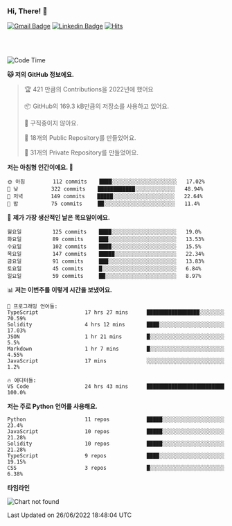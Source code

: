 ### Hi, There! 👋


[![Gmail Badge](https://img.shields.io/badge/-725psh@gmail.com-c14438?style=flat&logo=Gmail&logoColor=white&link=mailto:725psh@gmail.com)](mailto:725psh@gmail.com) 
[![Linkedin Badge](https://img.shields.io/badge/-soohanpark-0072b1?style=flat&logo=Linkedin&logoColor=white&link=https://www.linkedin.com/in/soohanpark/)](https://www.linkedin.com/in/soohanpark/) 
[![Hits](https://hits.seeyoufarm.com/api/count/incr/badge.svg?url=https%3A%2F%2Fgithub.com%2FSoohan-Park&count_bg=%23000000&title_bg=%23828282&icon=gradle.svg&icon_color=%23FFFFFF&title=Visited&edge_flat=false)](https://hits.seeyoufarm.com)  

<br />
<br />

<!--START_SECTION:waka-->
![Code Time](http://img.shields.io/badge/Code%20Time-39%20hrs%2014%20mins-blue)

**🐱 저의 GitHub 정보에요.** 

> 🏆 421 만큼의 Contributions을 2022년에 했어요
 > 
> 📦 GitHub의 169.3 kB만큼의 저장소를 사용하고 있어요. 
 > 
> 🚫 구직중이지 않아요.
 > 
> 📜 18개의 Public Repository를 만들었어요. 
 > 
> 🔑 31개의 Private Repository를 만들었어요.  
 > 
**저는 아침형 인간이에요. 🐤** 

```text
🌞 아침         112 commits    ████░░░░░░░░░░░░░░░░░░░░░   17.02% 
🌆 낮　         322 commits    ████████████░░░░░░░░░░░░░   48.94% 
🌃 저녁         149 commits    █████░░░░░░░░░░░░░░░░░░░░   22.64% 
🌙 밤　         75 commits     ██░░░░░░░░░░░░░░░░░░░░░░░   11.4%

```
📅 **제가 가장 생산적인 날은 목요일이에요.** 

```text
월요일          125 commits    ████░░░░░░░░░░░░░░░░░░░░░   19.0% 
화요일          89 commits     ███░░░░░░░░░░░░░░░░░░░░░░   13.53% 
수요일          102 commits    ████░░░░░░░░░░░░░░░░░░░░░   15.5% 
목요일          147 commits    █████░░░░░░░░░░░░░░░░░░░░   22.34% 
금요일          91 commits     ███░░░░░░░░░░░░░░░░░░░░░░   13.83% 
토요일          45 commits     █░░░░░░░░░░░░░░░░░░░░░░░░   6.84% 
일요일          59 commits     ██░░░░░░░░░░░░░░░░░░░░░░░   8.97%

```


📊 **저는 이번주를 이렇게 시간을 보냈어요.** 

```text
💬 프로그래밍 언어들: 
TypeScript               17 hrs 27 mins      █████████████████░░░░░░░░   70.59% 
Solidity                 4 hrs 12 mins       ████░░░░░░░░░░░░░░░░░░░░░   17.03% 
JSON                     1 hr 21 mins        █░░░░░░░░░░░░░░░░░░░░░░░░   5.5% 
Markdown                 1 hr 7 mins         █░░░░░░░░░░░░░░░░░░░░░░░░   4.55% 
JavaScript               17 mins             ░░░░░░░░░░░░░░░░░░░░░░░░░   1.2%

🔥 에디터들: 
VS Code                  24 hrs 43 mins      █████████████████████████   100.0%

```

**저는 주로 Python 언어를 사용해요.** 

```text
Python                   11 repos            █████░░░░░░░░░░░░░░░░░░░░   23.4% 
JavaScript               10 repos            █████░░░░░░░░░░░░░░░░░░░░   21.28% 
Solidity                 10 repos            █████░░░░░░░░░░░░░░░░░░░░   21.28% 
TypeScript               9 repos             ████░░░░░░░░░░░░░░░░░░░░░   19.15% 
CSS                      3 repos             █░░░░░░░░░░░░░░░░░░░░░░░░   6.38%

```


**타임라인**

![Chart not found](https://raw.githubusercontent.com/Soohan-Park/Soohan-Park/master/charts/bar_graph.png) 


 Last Updated on 26/06/2022 18:48:04 UTC
<!--END_SECTION:waka-->
